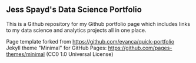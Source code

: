 ## Jess Spayd's Data Science Portfolio

This is a Github repository for my Github portfolio page which includes links to my data science and analytics projects all in one place.

Page template forked from https://github.com/evanca/quick-portfolio <br>
Jekyll theme "Minimal" for GitHub Pages: https://github.com/pages-themes/minimal (CC0 1.0 Universal License)
